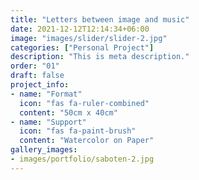 ```yaml
---
title: "Letters between image and music"
date: 2021-12-12T12:14:34+06:00
image: "images/slider/slider-2.jpg"
categories: ["Personal Project"]
description: "This is meta description."
order: "01"
draft: false
project_info:
- name: "Format"
  icon: "fas fa-ruler-combined"
  content: "50cm x 40cm"
- name: "Support"
  icon: "fas fa-paint-brush"
  content: "Watercolor on Paper"
gallery_images:
- images/portfolio/saboten-2.jpg
---
```

